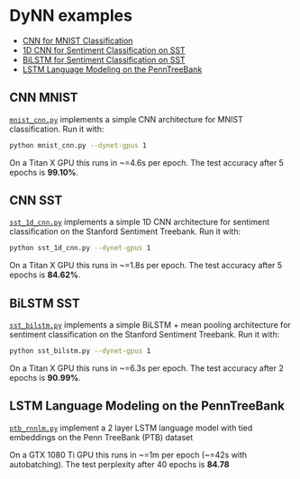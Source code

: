 # DyNN examples

- [CNN for MNIST Classification](cnn-mnist)
- [1D CNN for Sentiment Classification on SST](cnn-sst)
- [BiLSTM for Sentiment Classification on SST](bilstm-sst)
- [LSTM Language Modeling on the PennTreeBank](lstm-language-modeling-on-the-penntreebank)

## CNN MNIST

[`mnist_cnn.py`](mnist_cnn.py) implements a simple CNN architecture for MNIST classification. Run it with:

```bash
python mnist_cnn.py --dynet-gpus 1
```

On a Titan X GPU this runs in ~=4.6s per epoch. The test accuracy after 5 epochs is **99.10%**.

## CNN SST

[`sst_1d_cnn.py`](sst_1d_cnn.py) implements a simple 1D CNN architecture for sentiment classification on the Stanford Sentiment Treebank. Run it with:

```bash
python sst_1d_cnn.py --dynet-gpus 1
```

On a Titan X GPU this runs in ~=1.8s per epoch. The test accuracy after 5 epochs is **84.62%**.

## BiLSTM SST

[`sst_bilstm.py`](sst_bilstm.py) implements a simple BiLSTM + mean pooling architecture for sentiment classification on the Stanford Sentiment Treebank. Run it with:

```bash
python sst_bilstm.py --dynet-gpus 1
```

On a Titan X GPU this runs in ~=6.3s per epoch. The test accuracy after 2 epochs is **90.99%**.

## LSTM Language Modeling on the PennTreeBank

[`ptb_rnnlm.py`](ptb_rnnlm.py) implement a 2 layer LSTM language model with tied embeddings on the Penn TreeBank (PTB) dataset

On a GTX 1080 Ti GPU this runs in ~=1m per epoch (~=42s with autobatching). The test perplexity after 40 epochs is **84.78**

